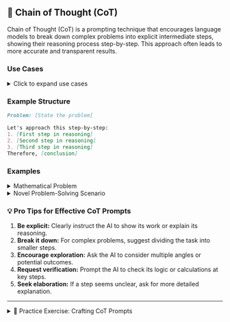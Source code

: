 ## 🧠 Chain of Thought (CoT)

Chain of Thought (CoT) is a prompting technique that encourages language models to break down complex problems into explicit intermediate steps, showing their reasoning process step-by-step. This approach often leads to more accurate and transparent results.

### Use Cases

<details>
<summary>Click to expand use cases</summary>

1. **Mathematical problem-solving:** Helps in showing each calculation step
2. **Logical reasoning tasks:** Useful for deductive or inductive reasoning processes
3. **Multi-step analysis:** Breaks down complex scenarios into manageable parts in business or scientific contexts
4. **Novel problem-solving scenarios:** Applies structured thinking to unfamiliar situations
5. **Quick analysis:** Provides a framework for rapid assessment of new information
6. **Generalizing reasoning skills:** Helps in applying logical thinking across various domains

</details>

### Example Structure

```markdown
Problem: [State the problem]

Let's approach this step-by-step:
1. [First step in reasoning]
2. [Second step in reasoning]
3. [Third step in reasoning]
Therefore, [conclusion]
```

### Examples

<details>
<summary>Mathematical Problem</summary>

**Problem:** "Determine the total cost of a meal for four people at a restaurant, including a 15% tip and 8% sales tax."

Let's approach this step-by-step:
1. Let's assume the base cost of the meal is $100.
2. Calculate the sales tax: 8% of $100 = $8
3. Add the sales tax to the base cost: $100 + $8 = $108
4. Calculate the tip: 15% of the original $100 = $15
5. Add the tip to the total: $108 + $15 = $123

Therefore, the total cost of the meal for four people, including tax and tip, is $123.

</details>

<details>
<summary>Novel Problem-Solving Scenario</summary>

**Problem:** "How might climate change affect migration patterns of arctic animals?"

Let's think through this logically:
1. Initial consideration: Climate change is causing the Arctic to warm faster than other regions.
2. This warming leads to melting sea ice and changing vegetation patterns.
3. Many arctic animals depend on sea ice for hunting, breeding, and resting.
4. As sea ice diminishes, these animals may need to travel farther to find suitable habitats.
5. Changes in vegetation could affect herbivorous species, altering their distribution.
6. Predators would likely follow the movements of their prey.
7. Some species might adapt to the new conditions, while others may struggle.

Conclusion: Climate change is likely to cause significant shifts in arctic animal migration patterns, with species moving northward or to higher elevations in search of suitable habitats and food sources. This could lead to changes in ecosystem dynamics and potentially threaten species that cannot adapt quickly enough.

</details>

### 💡 Pro Tips for Effective CoT Prompts

1. **Be explicit:** Clearly instruct the AI to show its work or explain its reasoning.
2. **Break it down:** For complex problems, suggest dividing the task into smaller steps.
3. **Encourage exploration:** Ask the AI to consider multiple angles or potential outcomes.
4. **Request verification:** Prompt the AI to check its logic or calculations at key steps.
5. **Seek elaboration:** If a step seems unclear, ask for more detailed explanation.

---

<details>
<summary>📝 Practice Exercise: Crafting CoT Prompts</summary>

1. Choose a complex problem from your field of interest or daily life.
2. Write a CoT prompt that guides the AI to break down the problem into logical steps.
3. Test your prompt with an AI model and evaluate the response.
4. Refine your prompt to improve the clarity and depth of the AI's reasoning.
5. Share your original prompt, the AI's response, and your refined version in the comments below.

This exercise will help you master the art of creating effective Chain of Thought prompts for various scenarios.

</details>
